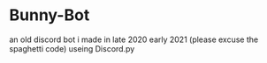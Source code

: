 # Bunny-Bot
an old discord bot i made in late 2020 early 2021 (please excuse the spaghetti code) 
useing Discord.py
